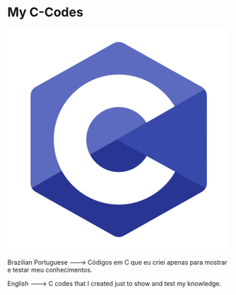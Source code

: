 # My C-Codes

![C icon](https://github.com/Guxtavo-Soares/C-Codes/blob/master/images/c-programming.png)

Brazilian Portuguese --->
Códigos em C que eu criei apenas para mostrar e testar meu conhecimentos.

English --->
C codes that I created just to show and test my knowledge.
